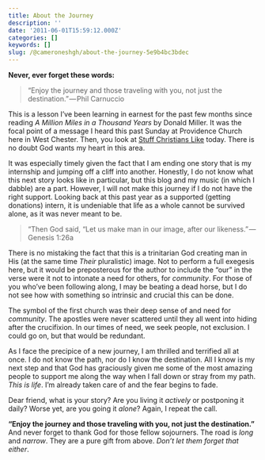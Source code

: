 ```yaml
---
title: About the Journey
description: ''
date: '2011-06-01T15:59:12.000Z'
categories: []
keywords: []
slug: /@cameroneshgh/about-the-journey-5e9b4bc3bdec
---
```


**Never, ever forget these words:**

> “Enjoy the journey and those traveling with you, not just the destination.” — Phil Carnuccio

This is a lesson I’ve been learning in earnest for the past few months since reading _A Million Miles in a Thousand Years_ by Donald Miller. It was the focal point of a message I heard this past Sunday at Providence Church here in West Chester. Then, you look at [Stuff Christians Like](http://www.jonacuff.com/stuffchristianslike/2011/06/have-no-clue-how-god-will-use-your-story/) today. There is no doubt God wants my heart in this area.

It was especially timely given the fact that I am ending one story that is my internship and jumping off a cliff into another. Honestly, I do not know what this next story looks like in particular, but this blog and my music (in which I dabble) are a part. However, I will not make this journey if I do not have the right support. Looking back at this past year as a supported (getting donations) intern, it is undeniable that life as a whole cannot be survived alone, as it was never meant to be.

> “Then God said, “Let us make man in our image, after our likeness.” — Genesis 1:26a

There is no mistaking the fact that this is a trinitarian God creating man in His (at the same time _Their_ pluralistic) image. Not to perform a full exegesis here, but it would be preposterous for the author to include the “our” in the verse were it not to intonate a need for others, for _community_. For those of you who’ve been following along, I may be beating a dead horse, but I do not see how with something so intrinsic and crucial this can be done.

The symbol of the first church was their deep sense of and need for _community_. The apostles were never scattered until they all went into hiding after the crucifixion. In our times of need, we seek people, not exclusion. I could go on, but that would be redundant.

As I face the precipice of a new journey, I am thrilled and terrified all at once. I do not know the path, nor do I know the destination. All I know is my next step and that God has graciously given me some of the most amazing people to support me along the way when I fall down or stray from my path. _This is life_. I’m already taken care of and the fear begins to fade.

Dear friend, what is your story? Are you living it _actively_ or postponing it daily? Worse yet, are you going it _alone_? Again, I repeat the call.

**“Enjoy the journey and those traveling with you, not just the destination.”**  
And never forget to thank God for those fellow sojourners. The road is _long_ and _narrow_. They are a pure gift from above. _Don’t let them forget that either_.